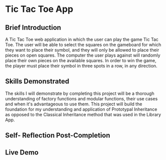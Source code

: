 <h1> Tic Tac Toe App </h1>

<h2>Brief Introduction </h2>

A Tic Tac Toe web application in which the user can play the game Tic Tac Toe.  The user will be able to select the squares on the gameboard for which they want to place their symbol, and they will only be allowed to place their pieces on open squares.  The computer the user plays against will randomly place their own pieces on the available squares.  In order to win the game, the player must place their symbol in three spots in a row, in any direction.

<h2>Skills Demonstrated</h2>

The skills I will demonstrate by completing this project will be a thorough understanding of factory functions and modular functions, their use cases and when it's advantageous to use them.  This project will build the foundation for my understanding and application of Prototypal Inheritance as opposed to the Classical Inheritance method that was used in the Library App.

<h2>Self- Reflection Post-Completion</h2>
<h2>Live Demo</h2>